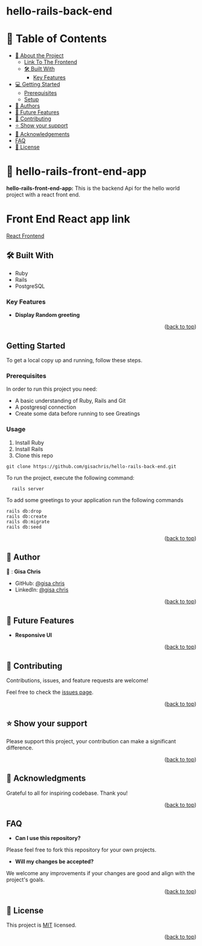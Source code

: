 # hello-rails-back-end
<!-- TABLE OF CONTENTS -->

# 📗 Table of Contents

- [📖 About the Project](#about-project)
  - [Link To The Frontend](#FrontEnd-link)
  - [🛠 Built With](#built-with)
    - [Key Features](#key-features)
- [💻 Getting Started](#getting-started)
  - [Prerequisites](#prerequisites)
  - [Setup](#setup)
- [👥 Authors](#authors)
- [🔭 Future Features](#future-features)
- [🤝 Contributing](#contributing)
- [⭐️ Show your support](#support)
- [🙏 Acknowledgements](#acknowledgements)
- [FAQ](#faq)
- [📝 License](#license)

<!-- PROJECT DESCRIPTION -->

# 📖 hello-rails-front-end-app <a name="about-project"></a>

**hello-rails-front-end-app:** This is the backend Api for the hello world project with a react front end.

# Front End React app link <a name="FrontEnd-link"></a>

[React Frontend](https://github.com/gisachris/hello-rails-front-end)

## 🛠 Built With <a name="built-with"></a>

  <ul>
    <li>Ruby</li>
    <li>Rails</li>
    <li>PostgreSQL</li>
  </ul>

<!-- Features -->

### Key Features <a name="key-features"></a>

- **Display Random greeting**


<p align="right">(<a href="#readme-top">back to top</a>)</p>

## Getting Started

To get a local copy up and running, follow these steps.

### Prerequisites
In order to run this project you need:
  * A basic understanding of Ruby, Rails and Git
  * A postgresql connection
  * Create some data before running to see Greatings
### Usage
1. Install Ruby
2. Install Rails
3. Clone this repo
```
git clone https://github.com/gisachris/hello-rails-back-end.git
```

To run the project, execute the following command:

```
  rails server
```

To add some greetings to your application run the following commands

``````
rails db:drop
rails db:create
rails db:migrate
rails db:seed
``````

<p align="right">(<a href="#readme-top">back to top</a>)</p>

<!-- AUTHORS -->

## 👥 Author <a name="authors"></a>

👤 : **Gisa Chris**

- GitHub: [@gisa chris](https://github.com/mailsg)
- LinkedIn: [@gisa chris](https://linkedin.com/in/gisa-chris/)


<p align="right">(<a href="#readme-top">back to top</a>)</p>


<!-- FUTURE FEATURES -->

## 🔭 Future Features <a name="future-features"></a>

- **Responsive UI**

<p align="right">(<a href="#readme-top">back to top</a>)</p>

<!-- CONTRIBUTING -->

## 🤝 Contributing <a name="contributing"></a>

Contributions, issues, and feature requests are welcome!

Feel free to check the [issues page](../../issues/).

<p align="right">(<a href="#readme-top">back to top</a>)</p>

<!-- SUPPORT -->

## ⭐️ Show your support <a name="support"></a>

Please support this project, your contribution can make a significant difference.

<p align="right">(<a href="#readme-top">back to top</a>)</p>

<!-- ACKNOWLEDGEMENTS -->

## 🙏 Acknowledgments <a name="acknowledgements"></a>

Grateful to all for inspiring codebase. Thank you!

<p align="right">(<a href="#readme-top">back to top</a>)</p>

## FAQ <a name="faq"></a>

- **Can I use this repository?**

Please feel free to fork this repository for your own projects.

- **Will my changes be accepted?**

We welcome any improvements if your changes are good and align with the project's goals.


<p align="right">(<a href="#readme-top">back to top</a>)</p>

<!-- LICENSE -->

## 📝 License <a name="license"></a>

This project is [MIT](./MIT.md) licensed.

<p align="right">(<a href="#readme-top">back to top</a>)</p>